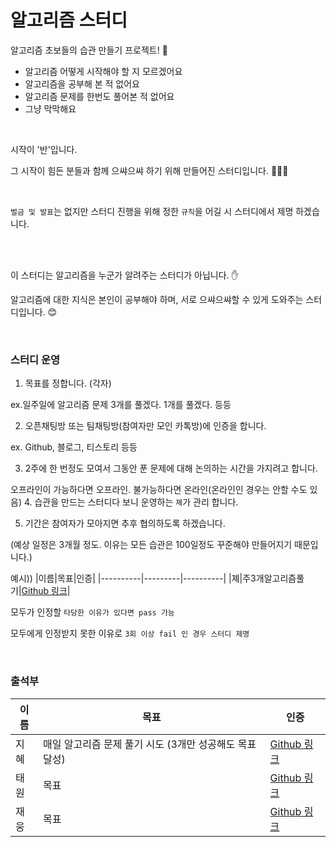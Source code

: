 # 알고리즘 스터디


알고리즘 초보들의 습관 만들기 프로젝트! 🌱


- 알고리즘 어떻게 시작해야 할 지 모르겠어요
- 알고리즘을 공부해 본 적 없어요
- 알고리즘 문제를 한번도 풀어본 적 없어요
- 그냥 막막해요


<br>

시작이 '반'입니다.

그 시작이 힘든 분들과 함께 으쌰으쌰 하기 위해 만들어진 스터디입니다. 👏👏👏

<br>


 `벌금 및 발표`는 없지만 스터디 진행을 위해 정한 `규칙`을 어길 시 스터디에서 제명 하겠습니다.

<br>
<br>

이 스터디는 알고리즘을 누군가 알려주는 스터디가 아닙니다. ✋

알고리즘에 대한 지식은 본인이 공부해야 하며, 서로 으쌰으쌰할 수 있게 도와주는 스터디입니다. 😊

<br>

### 스터디 운영

1. 목표를 정합니다. (각자)

ex.일주일에 알고리즘 문제 3개를 풀겠다. 1개를 풀겠다. 등등 

2. 오픈채팅방 또는 팀채팅방(참여자만 모인 카톡방)에 인증을 합니다.

ex. Github, 블로그, 티스토리 등등 

3. 2주에 한 번정도 모여서 그동안 푼 문제에 대해 논의하는 시간을 가지려고 합니다.
  
  오프라인이 가능하다면 오프라인. 불가능하다면 온라인(온라인인 경우는 안할 수도 있음)
4. 습관을 만드는 스터디다 보니 운영하는 `졔`가 관리 합니다. 

5. 기간은 참여자가 모아지면 추후 협의하도록 하겠습니다. 
 
 (예상 일정은 3개월 정도. 이유는 모든 습관은 100일정도 꾸준해야 만들어지기 때문입니다.)

예시))
|이름|목표|인증|
|----------|---------|----------|
|졔|주3개알고리즘풀기|[Github 링크](https://github.com/jeehge/HackerRank)|


모두가 인정할 `타당한 이유가 있다면 pass 가능`

모두에게 인정받지 못한 이유로 `3회 이상 fail 인 경우 스터디 제명`


<br>

### 출석부

|이름|목표|인증|
|----------|---------|----------|
|지혜|매일 알고리즘 문제 풀기 시도 (3개만 성공해도 목표 달성)|[Github 링크](https://github.com/jeehge/HackerRank)|
|태원|목표|[Github 링크](https://github.com/NowEatS/HackerRank/tree/main)|
|재웅|목표|[Github 링크](https://github.com/sustainable-git/Coding-Test)| 

